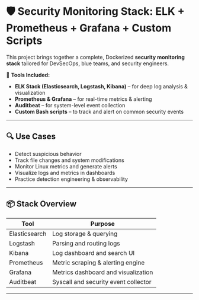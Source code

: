# 🛡️ Security Monitoring Stack: ELK + Prometheus + Grafana + Custom Scripts

This project brings together a complete, Dockerized **security monitoring stack** tailored for DevSecOps, blue teams, and security engineers.

🚀 **Tools Included:**
- **ELK Stack (Elasticsearch, Logstash, Kibana)** – for deep log analysis & visualization
- **Prometheus & Grafana** – for real-time metrics & alerting
- **Auditbeat** – for system-level event collection
- **Custom Bash scripts** – to track and alert on common security events

---

## 🔍 Use Cases
- Detect suspicious behavior
- Track file changes and system modifications
- Monitor Linux metrics and generate alerts
- Visualize logs and metrics in dashboards
- Practice detection engineering & observability

---

## 📦 Stack Overview

| Tool         | Purpose                            |
|--------------|-------------------------------------|
| Elasticsearch| Log storage & querying              |
| Logstash     | Parsing and routing logs            |
| Kibana       | Log dashboard and search UI         |
| Prometheus   | Metric scraping & alerting engine   |
| Grafana      | Metrics dashboard and visualization |
| Auditbeat    | Syscall and security event collector|

---

